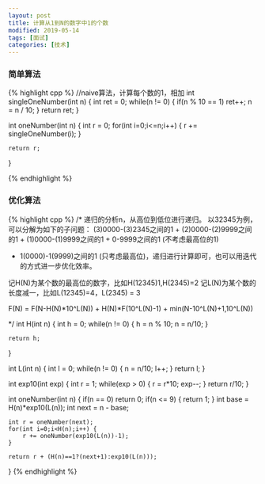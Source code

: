 ```yaml
---
layout: post
title: 计算从1到N的数字中1的个数 
modified: 2019-05-14
tags: [面试]
categories: [技术]
---
```


### 简单算法 
{% highlight cpp %}
//naive算法，计算每个数的1，相加
int singleOneNumber(int n) {
    int ret = 0;
    while(n != 0) {
        if(n % 10 == 1) ret++;
        n = n / 10;
    }
    return ret;
}

int oneNumber(int n) {
    int r = 0;
    for(int i=0;i<=n;i++) {
        r += singleOneNumber(i);
    }

    return r;
}

{% endhighlight %}

### 优化算法 
{% highlight cpp %}
/*
  递归的分析n，从高位到低位进行递归。
  以32345为例，可以分解为如下的子问题：
  (3)0000-(3)2345之间的1 + (2)0000-(2)9999之间的1 + (1)0000-(1)9999之间的1 + 0-9999之间的1 (不考虑最高位的1)
  + 1(0000)-1(9999)之间的1 (只考虑最高位)，递归进行计算即可，也可以用迭代的方式进一步优化效率。


  记H(N)为某个数的最高位的数字，比如H(12345)1,H(2345)=2
  记L(N)为某个数的长度减一，比如L(12345)=4，L(2345) = 3

  F(N) = F(N-H(N)*10^L(N)) +  H(N)*F(10^L(N)-1) + min(N-10^L(N)+1,10^L(N))

*/
int H(int n) {
    int h = 0;
    while(n != 0) {
        h = n % 10;
        n = n/10;
    }

    return h;
}

int L(int n) {
    int l = 0;
    while(n != 0) {
        n = n/10;
        l++;
    }
    return l;
}

int exp10(int exp) {
    int r = 1;
    while(exp > 0) {
        r = r*10;
        exp--;
    }
    return r/10;
}

int oneNumber(int n) {
    if(n == 0) return 0;
    if(n <= 9) {
        return 1;
    }
    int base = H(n)*exp10(L(n));
    int next = n - base;

    int r = oneNumber(next);
    for(int i=0;i<H(n);i++) {
        r += oneNumber(exp10(L(n))-1);
    }

    return r + (H(n)==1?(next+1):exp10(L(n)));
}
{% endhighlight %}

